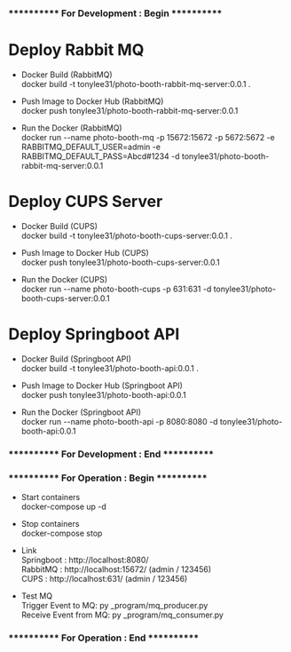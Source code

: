### ********** For Development : Begin ********** ###

# Deploy Rabbit MQ
- Docker Build (RabbitMQ)<br />
docker build -t tonylee31/photo-booth-rabbit-mq-server:0.0.1 .

- Push Image to Docker Hub (RabbitMQ)<br />
docker push tonylee31/photo-booth-rabbit-mq-server:0.0.1

- Run the Docker (RabbitMQ)<br />
docker run --name photo-booth-mq -p 15672:15672 -p 5672:5672 -e RABBITMQ_DEFAULT_USER=admin -e RABBITMQ_DEFAULT_PASS=Abcd#1234 -d tonylee31/photo-booth-rabbit-mq-server:0.0.1 

# Deploy CUPS Server
- Docker Build (CUPS)<br />
docker build -t tonylee31/photo-booth-cups-server:0.0.1 .

- Push Image to Docker Hub (CUPS)<br />
docker push tonylee31/photo-booth-cups-server:0.0.1

- Run the Docker (CUPS)<br />
docker run --name photo-booth-cups -p 631:631 -d tonylee31/photo-booth-cups-server:0.0.1

# Deploy Springboot API
- Docker Build (Springboot API)<br />
docker build -t tonylee31/photo-booth-api:0.0.1 .

- Push Image to Docker Hub (Springboot API)<br />
docker push tonylee31/photo-booth-api:0.0.1

- Run the Docker (Springboot API)<br />
docker run --name photo-booth-api -p 8080:8080 -d tonylee31/photo-booth-api:0.0.1

### ********** For Development : End ********** ### 





### ********** For Operation : Begin ********** ### 

- Start containers<br />
docker-compose up -d

- Stop containers<br />
docker-compose stop

- Link<br />
Springboot : http://localhost:8080/<br />
RabbitMQ : http://localhost:15672/ (admin / 123456)<br />
CUPS : http://localhost:631/ (admin / 123456)<br />

- Test MQ<br />
Trigger Event to MQ: py _program/mq_producer.py<br />
Receive Event from MQ: py _program/mq_consumer.py<br />

### ********** For Operation : End ********** ### 


